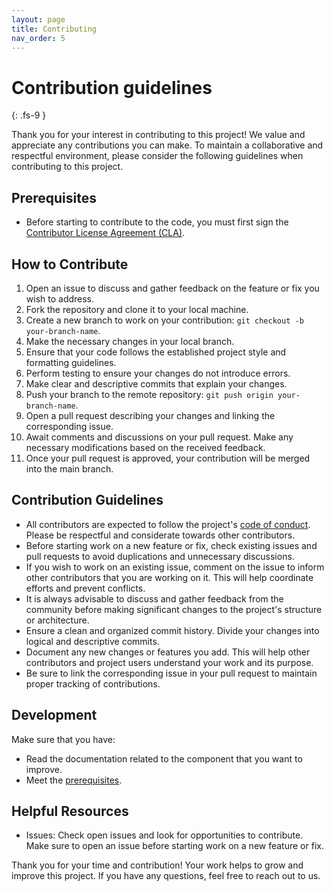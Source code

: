 ```yaml
---
layout: page
title: Contributing
nav_order: 5
---
```


# Contribution guidelines
{: .fs-9 }

Thank you for your interest in contributing to this project! We value and appreciate any contributions you can make.
To maintain a collaborative and respectful environment, please consider the following guidelines when contributing to
this project.

## Prerequisites

- Before starting to contribute to the code, you must first sign the
[Contributor License Agreement (CLA)](https://forms.office.com/pages/responsepage.aspx?id=tr3oyHyO1UG8QTf_88M7dUcieUMXXWlMt4DQ48jCBMZUM1FCMUFZNFRPWVpSV1hUREIzVzlSN0E4Qy4u).

## How to Contribute

1. Open an issue to discuss and gather feedback on the feature or fix you wish to address.
2. Fork the repository and clone it to your local machine.
3. Create a new branch to work on your contribution: `git checkout -b your-branch-name`.
4. Make the necessary changes in your local branch.
5. Ensure that your code follows the established project style and formatting guidelines.
6. Perform testing to ensure your changes do not introduce errors.
7. Make clear and descriptive commits that explain your changes.
8. Push your branch to the remote repository: `git push origin your-branch-name`.
9. Open a pull request describing your changes and linking the corresponding issue.
10. Await comments and discussions on your pull request. Make any necessary modifications based on the received feedback.
11. Once your pull request is approved, your contribution will be merged into the main branch.

## Contribution Guidelines

- All contributors are expected to follow the project's [code of conduct](/CODE_OF_CONDUCT/). Please be respectful and
considerate towards other contributors.
- Before starting work on a new feature or fix, check existing issues and pull requests
to avoid duplications and unnecessary discussions.
- If you wish to work on an existing issue, comment on the issue to inform other contributors that you are working on it.
This will help coordinate efforts and prevent conflicts.
- It is always advisable to discuss and gather feedback from the community before making significant changes to the
project's structure or architecture.
- Ensure a clean and organized commit history. Divide your changes into logical and descriptive commits.
- Document any new changes or features you add. This will help other contributors and project users understand your work
and its purpose.
- Be sure to link the corresponding issue in your pull request to maintain proper tracking of contributions.

## Development

Make sure that you have:

- Read the documentation related to the component that you want to improve.
- Meet the [prerequisites](#prerequisites).

## Helpful Resources

- Issues: Check open issues and look for opportunities to contribute. Make sure to open an issue before
starting work on a new feature or fix.

Thank you for your time and contribution! Your work helps to grow and improve this project. If you have any questions, feel free to reach out to us.
